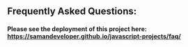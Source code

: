 ## Frequently Asked Questions:
#### Please see the deployment of this project here: https://samandeveloper.github.io/javascript-projects/faq/
